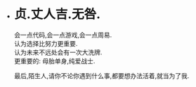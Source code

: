 - # 贞.丈人吉.无咎.
  会一点代码,会一点游戏,会一点周易.   
  认为选择比努力更重要.   
  认为未来不远处会有一次大洗牌.   
  更重要的: 母胎单身,纯爱战士.   

  最后,陌生人,请你不论你遇到什么事,都要想办法活着,就当为了我.   

  
